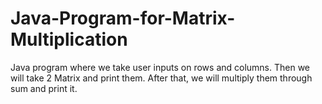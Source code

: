 # Java-Program-for-Matrix-Multiplication
Java program where we take user inputs on rows and columns. Then we will take 2 Matrix and print them. After that, we will multiply them through sum and print it.
